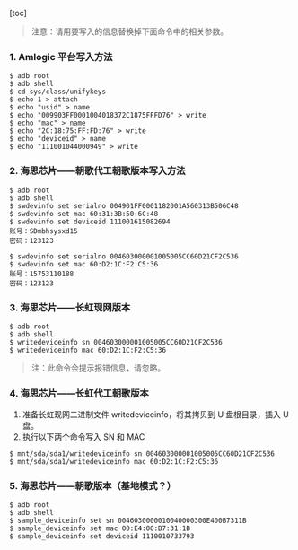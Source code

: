 [toc]

> 注意：请用要写入的信息替换掉下面命令中的相关参数。

### 1. Amlogic 平台写入方法

```shell
$ adb root
$ adb shell
$ cd sys/class/unifykeys
$ echo 1 > attach
$ echo "usid" > name
$ echo "009903FF0001004018372C1875FFFD76" > write
$ echo "mac" > name
$ echo "2C:18:75:FF:FD:76" > write
$ echo "deviceid" > name
$ echo "111001044000949" > write
```

### 2. 海思芯片——朝歌代工朝歌版本写入方法

```shell
$ adb root
$ adb shell
$ swdevinfo set serialno 004901FF0001182001A560313B506C48
$ swdevinfo set mac 60:31:3B:50:6C:48
$ swdevinfo set deviceid 111001615082694
账号：SDmbhsysxd15
密码：123123

$ swdevinfo set serialno 004603000001005005CC60D21CF2C536
$ swdevinfo set mac 60:D2:1C:F2:C5:36
账号：15753110188
密码：123123
```

### 3. 海思芯片——长虹现网版本

```shell
$ adb root
$ adb shell
$ writedeviceinfo sn 004603000001005005CC60D21CF2C536
$ writedeviceinfo mac 60:D2:1C:F2:C5:36
```

> 注：此命令会提示报错信息，请忽略。

### 4. 海思芯片——长虹代工朝歌版本

1. 准备长虹现网二进制文件 writedeviceinfo，将其拷贝到 U 盘根目录，插入 U 盘。
2. 执行以下两个命令写入 SN 和 MAC

```shell
$ mnt/sda/sda1/writedeviceinfo sn 004603000001005005CC60D21CF2C536
$ mnt/sda/sda1/writedeviceinfo mac 60:D2:1C:F2:C5:36
```

### 5. 海思芯片——朝歌版本（基地模式？）

```shell
$ adb root
$ adb shell
$ sample_deviceinfo set sn 0046030000010040000300E400B7311B
$ sample_deviceinfo set mac 00:E4:00:B7:31:1B
$ sample_deviceinfo set deviceid 1110010733793
```